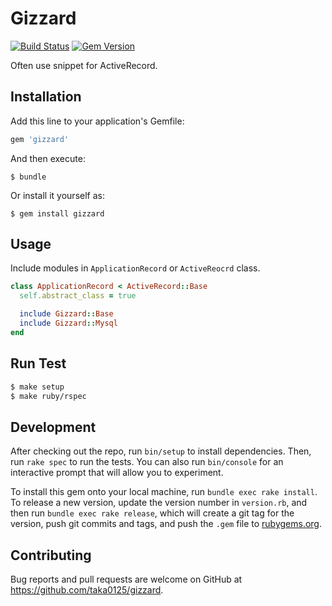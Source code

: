 # Gizzard

[![Build Status](https://github.com/taka0125/gizzard/actions/workflows/main.yml/badge.svg)](https://github.com/taka0125/gizzard/actions/workflows/main.yml)
[![Gem Version](https://badge.fury.io/rb/gizzard.svg)](https://badge.fury.io/rb/gizzard)

Often use snippet for ActiveRecord.

## Installation

Add this line to your application's Gemfile:

```ruby
gem 'gizzard'
```

And then execute:

    $ bundle

Or install it yourself as:

    $ gem install gizzard

## Usage

Include modules in `ApplicationRecord` or `ActiveReocrd` class.

```ruby
class ApplicationRecord < ActiveRecord::Base
  self.abstract_class = true

  include Gizzard::Base
  include Gizzard::Mysql
end
```

## Run Test

```bash
$ make setup
$ make ruby/rspec
```

## Development

After checking out the repo, run `bin/setup` to install dependencies. Then, run `rake spec` to run the tests. You can also run `bin/console` for an interactive prompt that will allow you to experiment.

To install this gem onto your local machine, run `bundle exec rake install`. To release a new version, update the version number in `version.rb`, and then run `bundle exec rake release`, which will create a git tag for the version, push git commits and tags, and push the `.gem` file to [rubygems.org](https://rubygems.org).

## Contributing

Bug reports and pull requests are welcome on GitHub at https://github.com/taka0125/gizzard.
